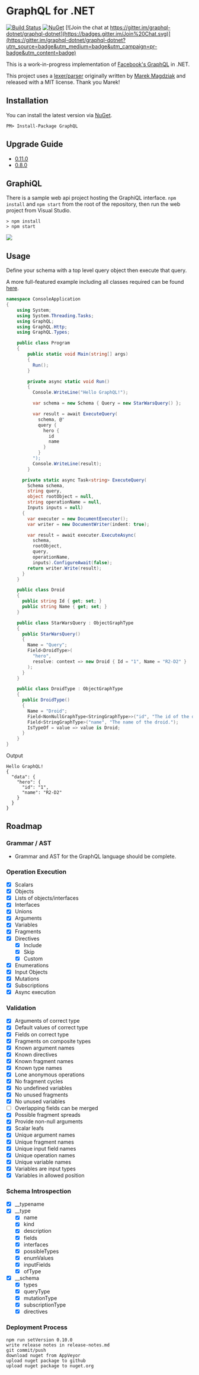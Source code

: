 # GraphQL for .NET

[![Build Status](https://ci.appveyor.com/api/projects/status/github/graphql-dotnet/graphql-dotnet?branch=master&svg=true)](https://ci.appveyor.com/project/graphql-dotnet-ci/graphql-dotnet)
[![NuGet](https://img.shields.io/nuget/v/GraphQL.svg)](https://www.nuget.org/packages/GraphQL/)
[![Join the chat at https://gitter.im/graphql-dotnet/graphql-dotnet](https://badges.gitter.im/Join%20Chat.svg)](https://gitter.im/graphql-dotnet/graphql-dotnet?utm_source=badge&utm_medium=badge&utm_campaign=pr-badge&utm_content=badge)

This is a work-in-progress implementation of [Facebook's GraphQL](https://github.com/facebook/graphql) in .NET.

This project uses a [lexer/parser](http://github.com/graphql-dotnet/parser) originally written by [Marek Magdziak](https://github.com/mkmarek) and released with a MIT license.  Thank you Marek!

## Installation

You can install the latest version via [NuGet](https://www.nuget.org/packages/GraphQL/).

`PM> Install-Package GraphQL`

## Upgrade Guide

* [0.11.0](/upgrade-guides/v0.11.0.md)
* [0.8.0](/upgrade-guides/v0.8.0.md)

## GraphiQL
There is a sample web api project hosting the GraphiQL interface.  `npm install` and `npm start` from the root of the repository, then run the web project from Visual Studio.

```
> npm install
> npm start
```
![](http://i.imgur.com/2uGdVAj.png)

## Usage

Define your schema with a top level query object then execute that query.

A more full-featured example including all classes required can be found [here](https://github.com/graphql-dotnet/graphql-dotnet/tree/master/src/GraphQL.StarWars).

```csharp
namespace ConsoleApplication
{
    using System;
    using System.Threading.Tasks;
    using GraphQL;
    using GraphQL.Http;
    using GraphQL.Types;

    public class Program
    {
        public static void Main(string[] args)
        {
          Run();
        }

        private async static void Run()
        {
          Console.WriteLine("Hello GraphQL!");

          var schema = new Schema { Query = new StarWarsQuery() };

          var result = await ExecuteQuery(
            schema, @"
            query {
              hero {
                id
                name
              }
            }
          ");
          Console.WriteLine(result);
        }

      private static async Task<string> ExecuteQuery(
        Schema schema,
        string query,
        object rootObject = null,
        string operationName = null,
        Inputs inputs = null)
      {
        var executer = new DocumentExecuter();
        var writer = new DocumentWriter(indent: true);

        var result = await executer.ExecuteAsync(
          schema,
          rootObject,
          query,
          operationName,
          inputs).ConfigureAwait(false);
        return writer.Write(result);
      }
    }

    public class Droid
    {
      public string Id { get; set; }
      public string Name { get; set; }
    }

    public class StarWarsQuery : ObjectGraphType
    {
      public StarWarsQuery()
      {
        Name = "Query";
        Field<DroidType>(
          "hero",
          resolve: context => new Droid { Id = "1", Name = "R2-D2" }
        );
      }
    }

    public class DroidType : ObjectGraphType
    {
      public DroidType()
      {
        Name = "Droid";
        Field<NonNullGraphType<StringGraphType>>("id", "The id of the droid.");
        Field<StringGraphType>("name", "The name of the droid.");
        IsTypeOf = value => value is Droid;
      }
    }
}
```

Output
```
Hello GraphQL!
{
  "data": {
    "hero": {
      "id": "1",
      "name": "R2-D2"
    }
  }
}
```

## Roadmap

### Grammar / AST
- Grammar and AST for the GraphQL language should be complete.

### Operation Execution
- [x] Scalars
- [x] Objects
- [x] Lists of objects/interfaces
- [x] Interfaces
- [x] Unions
- [x] Arguments
- [x] Variables
- [x] Fragments
- [x] Directives
  - [x] Include
  - [x] Skip
  - [x] Custom
- [x] Enumerations
- [x] Input Objects
- [x] Mutations
- [x] Subscriptions
- [x] Async execution

### Validation
- [x] Arguments of correct type
- [x] Default values of correct type
- [x] Fields on correct type
- [x] Fragments on composite types
- [x] Known argument names
- [x] Known directives
- [x] Known fragment names
- [x] Known type names
- [x] Lone anonymous operations
- [x] No fragment cycles
- [x] No undefined variables
- [x] No unused fragments
- [x] No unused variables
- [ ] Overlapping fields can be merged
- [x] Possible fragment spreads
- [x] Provide non-null arguments
- [x] Scalar leafs
- [x] Unique argument names
- [x] Unique fragment names
- [x] Unique input field names
- [x] Unique operation names
- [x] Unique variable names
- [x] Variables are input types
- [x] Variables in allowed position

### Schema Introspection
- [x] __typename
- [x] __type
  - [x] name
  - [x] kind
  - [x] description
  - [x] fields
  - [x] interfaces
  - [x] possibleTypes
  - [x] enumValues
  - [x] inputFields
  - [x] ofType
- [x] __schema
  - [x] types
  - [x] queryType
  - [x] mutationType
  - [x] subscriptionType
  - [x] directives

### Deployment Process

```
npm run setVersion 0.10.0
write release notes in release-notes.md
git commit/push
download nuget from AppVeyor
upload nuget package to github
upload nuget package to nuget.org
```
